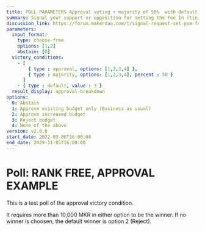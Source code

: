 ```yaml
---
title: POLL PARAMETERS Approval voting + majority of 50%  with default to 3
summary: Signal your support or opposition for setting the Fee In (tin) and Fee Out (tout) parameters to 0% for all PSM vaults.
discussion_link: https://forum.makerdao.com/t/signal-request-set-psm-fees-to-0/10894
parameters:
  input_format:
    type: choose-free
    options: [1,2]
    abstain: [0]
  victory_conditions:
    - [
        { type : approval, options: [1,2,3,4] },
        { type : majority, options: [1,2,3,4], percent : 50 }
      ]
    - { type : default, value : 3 }
  result_display: approval-breakdown
options:
  0: Abstain
  1: Approve existing budget only (Business as usual)
  2: Approve increased budget
  3: Reject budget
  4: None of the above
version: v2.0.0   
start_date: 2022-03-06T16:00:00
end_date: 2029-11-05T16:00:00
---
```


# Poll: RANK FREE, APPROVAL EXAMPLE

This is a test poll of the approval victory condition.

It requires more than 10,000 MKR in either option to be the winner. If no winner is choosen, the default winner is option 2 (Reject).
